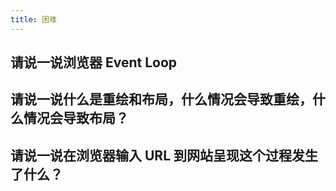 ```yaml
---
title: 困难
---
```


## 请说一说浏览器 Event Loop

<Answer>

</Answer>

## 请说一说什么是重绘和布局，什么情况会导致重绘，什么情况会导致布局？

<Answer>

</Answer>

## 请说一说在浏览器输入 URL 到网站呈现这个过程发生了什么？

<Answer>

</Answer>
